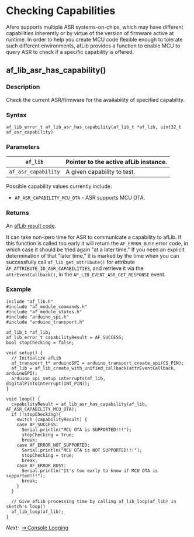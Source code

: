 # Checking Capabilities

Afero supports multiple ASR systems-on-chips, which may have different capabilities inherently or by virtue of the version of firmware active at runtime. In order to help you create MCU code flexible enough to tolerate such different environments, afLib provides a function to enable MCU to query ASR to check if a specific capability is offered.

## af_lib_asr_has_capability()

### Description

Check the current ASR/firmware for the availability of specified capability.

### Syntax

```
af_lib_error_t af_lib_asr_has_capability(af_lib_t *af_lib, uint32_t af_asr_capability)
```

### Parameters

| `af_lib`            | Pointer to the active afLib instance. |
| ------------------- | ------------------------------------- |
| `af_asr_capability` | A given capability to test.           |

Possible capability values currently include:

- `AF_ASR_CAPABILITY_MCU_OTA` - ASR supports MCU OTA.

### Returns

An [afLib result code](../afLibErrors).

It can take non-zero time for ASR to communicate a capability to afLib. If this function is called too early it will return the `AF_ERROR_BUSY` error code, in which case it should be tried again "at a later time."
If you need an explicit determination of that "later time," it is marked by the time when you can successfully call `af_lib_get_attribute()` for attribute `AF_ATTRIBUTE_ID_ASR_CAPABILITIES`, and retrieve it via the `attrEventCallback()`, in the `AF_LIB_EVENT_ASR_GET_RESPONSE` event.



### Example



```
include "af_lib.h"
#include "af_module_commands.h"
#include "af_module_states.h"
#include "arduino_spi.h"
#include "arduino_transport.h"

af_lib_t *af_lib;
af_lib_error_t capabilityResult = AF_SUCCESS;
bool stopChecking = false;

void setup() {
  // Initialize afLib
  af_transport_t* arduinoSPI = arduino_transport_create_spi(CS_PIN);
  af_lib = af_lib_create_with_unified_callback(attrEventCallback, arduinoSPI);
  arduino_spi_setup_interrupts(af_lib, digitalPinToInterrupt(INT_PIN));
}

void loop() {
  capabilityResult = af_lib_asr_has_capability(af_lib, AF_ASR_CAPABILITY_MCU_OTA);
  if (!stopChecking){
    switch (capabilityResult) {
    case AF_SUCCESS:
      Serial.println("MCU OTA is SUPPORTED!!!");
      stopChecking = true;
      break;
    case AF_ERROR_NOT_SUPPORTED:
      Serial.println("MCU OTA is NOT SUPPORTED!!!");
      stopChecking = true;
      break;
    case AF_ERROR_BUSY:
      Serial.println("It's too early to know if MCU OTA is supported!!!");
      break;
    }
  }

  // Give afLib processing time by calling af_lib_loop(af_lib) in sketch's loop()
  af_lib_loop(af_lib);
}
```

 *Next:*&nbsp;&nbsp;[**&#8674;** Console Logging](../afLibLogging)